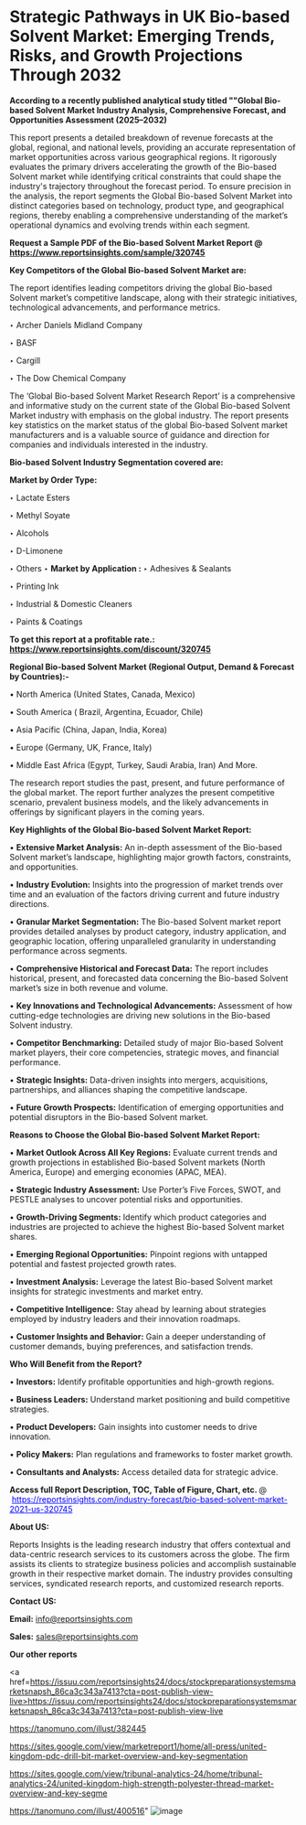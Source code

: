 # Strategic Pathways in UK Bio-based Solvent Market: Emerging Trends, Risks, and Growth Projections Through 2032

<strong>According to a recently published analytical study titled ""Global Bio-based Solvent Market Industry Analysis, Comprehensive Forecast, and Opportunities Assessment (2025–2032)</strong>

This report presents a detailed breakdown of revenue forecasts at the global, regional, and national levels, providing an accurate representation of market opportunities across various geographical regions. It rigorously evaluates the primary drivers accelerating the growth of the Bio-based Solvent market while identifying critical constraints that could shape the industry's trajectory throughout the forecast period. To ensure precision in the analysis, the report segments the Global Bio-based Solvent Market into distinct categories based on technology, product type, and geographical regions, thereby enabling a comprehensive understanding of the market’s operational dynamics and evolving trends within each segment.

<strong>Request a Sample PDF of the Bio-based Solvent Market Report </strong><strong>@<a href=https://www.reportsinsights.com/sample/320745 style=color:#0000ff;> https://www.reportsinsights.com/sample/320745</a></strong></font>

<strong>Key Competitors of the Global Bio-based Solvent Market are:</strong>

The report identifies leading competitors driving the global Bio-based Solvent market’s competitive landscape, along with their strategic initiatives, technological advancements, and performance metrics.

‣ Archer Daniels Midland Company

‣ BASF

‣ Cargill

‣ The Dow Chemical Company

The ‘Global Bio-based Solvent Market Research Report’ is a comprehensive and informative study on the current state of the Global Bio-based Solvent Market industry with emphasis on the global industry. The report presents key statistics on the market status of the global Bio-based Solvent market manufacturers and is a valuable source of guidance and direction for companies and individuals interested in the industry.

<strong>Bio-based Solvent Industry Segmentation covered are:</strong>

<strong>Market by Order Type: </strong>

‣ Lactate Esters

‣ Methyl Soyate

‣ Alcohols

‣ D-Limonene

‣ Others
‣ 
<strong>Market by Application :</strong>
‣ Adhesives & Sealants

‣ Printing Ink

‣ Industrial & Domestic Cleaners

‣ Paints & Coatings

<strong>To get this report at a profitable rate.: <a href=https://www.reportsinsights.com/discount/320745 style=color:#0000ff;>https://www.reportsinsights.com/discount/320745</a></strong></font>

<strong>Regional Bio-based Solvent Market (Regional Output, Demand &amp; Forecast by Countries):-</strong>

• North America (United States, Canada, Mexico)

• South America ( Brazil, Argentina, Ecuador, Chile)

• Asia Pacific (China, Japan, India, Korea)

• Europe (Germany, UK, France, Italy)

• Middle East Africa (Egypt, Turkey, Saudi Arabia, Iran) And More.

The research report studies the past, present, and future performance of the global market. The report further analyzes the present competitive scenario, prevalent business models, and the likely advancements in offerings by significant players in the coming years.

<strong>Key Highlights of the Global Bio-based Solvent Market Report:</strong>

• <strong>Extensive Market Analysis:</strong> An in-depth assessment of the Bio-based Solvent market’s landscape, highlighting major growth factors, constraints, and opportunities.

• <strong>Industry Evolution:</strong> Insights into the progression of market trends over time and an evaluation of the factors driving current and future industry directions.

• <strong>Granular Market Segmentation:</strong> The Bio-based Solvent market report provides detailed analyses by product category, industry application, and geographic location, offering unparalleled granularity in understanding performance across segments.

• <strong>Comprehensive Historical and Forecast Data:</strong> The report includes historical, present, and forecasted data concerning the Bio-based Solvent market’s size in both revenue and volume.

• <strong>Key Innovations and Technological Advancements:</strong> Assessment of how cutting-edge technologies are driving new solutions in the Bio-based Solvent industry.

• <strong>Competitor Benchmarking:</strong> Detailed study of major Bio-based Solvent market players, their core competencies, strategic moves, and financial performance.

• <strong>Strategic Insights:</strong> Data-driven insights into mergers, acquisitions, partnerships, and alliances shaping the competitive landscape.

• <strong>Future Growth Prospects:</strong> Identification of emerging opportunities and potential disruptors in the Bio-based Solvent market.

<strong>Reasons to Choose the Global Bio-based Solvent Market Report:</strong>

• <strong>Market Outlook Across All Key Regions:</strong> Evaluate current trends and growth projections in established Bio-based Solvent markets (North America, Europe) and emerging economies (APAC, MEA).

• <strong>Strategic Industry Assessment:</strong> Use Porter’s Five Forces, SWOT, and PESTLE analyses to uncover potential risks and opportunities.

• <strong>Growth-Driving Segments:</strong> Identify which product categories and industries are projected to achieve the highest Bio-based Solvent market shares.

• <strong>Emerging Regional Opportunities:</strong> Pinpoint regions with untapped potential and fastest projected growth rates.

• <strong>Investment Analysis:</strong> Leverage the latest Bio-based Solvent market insights for strategic investments and market entry.

• <strong>Competitive Intelligence:</strong> Stay ahead by learning about strategies employed by industry leaders and their innovation roadmaps.

• <strong>Customer Insights and Behavior:</strong> Gain a deeper understanding of customer demands, buying preferences, and satisfaction trends.

<strong>Who Will Benefit from the Report?</strong>

• <strong>Investors:</strong> Identify profitable opportunities and high-growth regions.

• <strong>Business Leaders:</strong> Understand market positioning and build competitive strategies.

• <strong>Product Developers:</strong> Gain insights into customer needs to drive innovation.

• <strong>Policy Makers:</strong> Plan regulations and frameworks to foster market growth.

• <strong>Consultants and Analysts:</strong> Access detailed data for strategic advice.
</ul>
<strong>Access full Report Description, TOC, Table of Figure, Chart, etc. </strong>@  <a href=https://reportsinsights.com/industry-forecast/bio-based-solvent-market-2021-us-320745 style=color:#0000ff;>https://reportsinsights.com/industry-forecast/bio-based-solvent-market-2021-us-320745</a></font>

<strong><strong>About US</strong>:</strong>

Reports Insights is the leading research industry that offers contextual and data-centric research services to its customers across the globe. The firm assists its clients to strategize business policies and accomplish sustainable growth in their respective market domain. The industry provides consulting services, syndicated research reports, and customized research reports.

<strong>Contact US:</strong>

<p class=""""><b>Email:</b> <a href=mailto:info@reportsinsights.com>info@reportsinsights.com</a></p>
<p class=""""><b>Sales:</b> <a href=mailto:sales@reportsinsights.com>sales@reportsinsights.com</a></p>

<strong>Our other reports</strong>

<a href=https://issuu.com/reportsinsights24/docs/stockpreparationsystemsmarketsnapsh_86ca3c343a7413?cta=post-publish-view-live>https://issuu.com/reportsinsights24/docs/stockpreparationsystemsmarketsnapsh_86ca3c343a7413?cta=post-publish-view-live</a>

<a href=https://tanomuno.com/illust/382445>https://tanomuno.com/illust/382445</a>

<a href=https://sites.google.com/view/marketreport1/home/all-press/united-kingdom-pdc-drill-bit-market-overview-and-key-segmentation>https://sites.google.com/view/marketreport1/home/all-press/united-kingdom-pdc-drill-bit-market-overview-and-key-segmentation</a>

<a href=https://sites.google.com/view/tribunal-analytics-24/home/tribunal-analytics-24/united-kingdom-high-strength-polyester-thread-market-overview-and-key-segme>https://sites.google.com/view/tribunal-analytics-24/home/tribunal-analytics-24/united-kingdom-high-strength-polyester-thread-market-overview-and-key-segme</a>

<a href=https://tanomuno.com/illust/400516>https://tanomuno.com/illust/400516</a>"
![image](https://github.com/user-attachments/assets/ab119afe-39cc-4655-8aa9-d829988aac90)
